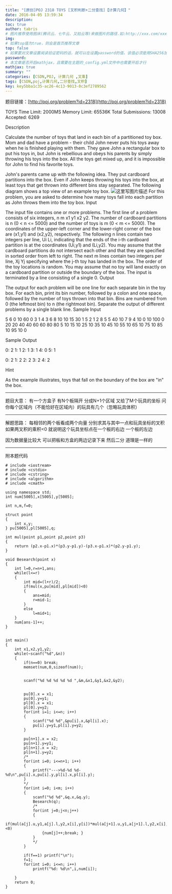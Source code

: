 ```yaml
---
title: "[原创]POJ 2318 TOYS [叉积判断+二分查找]【计算几何】"
date: 2016-04-05 13:59:34
description:
toc: true
author: tabris
# 图片推荐使用图床(腾讯云、七牛云、又拍云等)来做图片的路径.如:http://xxx.com/xxx.jpg
img:
# 如果top值为true，则会是首页推荐文章
top: false
# 如果要对文章设置阅读验证密码的话，就可以在设置password的值，该值必须是用SHA256加密后的密码，防止被他人识破
password:
# 本文章是否开启mathjax，且需要在主题的_config.yml文件中也需要开启才行
mathjax: true
summary: ""
categories: [CSDN,POJ, 计算几何 ,叉乘]
tags: [CSDN,poj,计算几何,二分查找,叉积]
key: key5bba1c35-ac26-4c13-9013-0c3ef2789562
---
```


题目链接：[http://poj.org/problem?id=2318](http://poj.org/problem?id=2318)

TOYS
Time Limit: 2000MS  Memory Limit: 65536K
Total Submissions: 13008  Accepted: 6269

Description

Calculate the number of toys that land in each bin of a partitioned toy box.
Mom and dad have a problem - their child John never puts his toys away when he is finished playing with them. They gave John a rectangular box to put his toys in, but John is rebellious and obeys his parents by simply throwing his toys into the box. All the toys get mixed up, and it is impossible for John to find his favorite toys.

John's parents came up with the following idea. They put cardboard partitions into the box. Even if John keeps throwing his toys into the box, at least toys that get thrown into different bins stay separated. The following diagram shows a top view of an example toy box.
 ![这里写图片描述](http://poj.org/images/2318_1.jpg)
For this problem, you are asked to determine how many toys fall into each partition as John throws them into the toy box.
Input

The input file contains one or more problems. The first line of a problem consists of six integers, n m x1 y1 x2 y2. The number of cardboard partitions is n (0 < n <= 5000) and the number of toys is m (0 < m <= 5000). The coordinates of the upper-left corner and the lower-right corner of the box are (x1,y1) and (x2,y2), respectively. The following n lines contain two integers per line, Ui Li, indicating that the ends of the i-th cardboard partition is at the coordinates (Ui,y1) and (Li,y2). You may assume that the cardboard partitions do not intersect each other and that they are specified in sorted order from left to right. The next m lines contain two integers per line, Xj Yj specifying where the j-th toy has landed in the box. The order of the toy locations is random. You may assume that no toy will land exactly on a cardboard partition or outside the boundary of the box. The input is terminated by a line consisting of a single 0.
Output

The output for each problem will be one line for each separate bin in the toy box. For each bin, print its bin number, followed by a colon and one space, followed by the number of toys thrown into that bin. Bins are numbered from 0 (the leftmost bin) to n (the rightmost bin). Separate the output of different problems by a single blank line.
Sample Input

5 6 0 10 60 0
3 1
4 3
6 8
10 10
15 30
1 5
2 1
2 8
5 5
40 10
7 9
4 10 0 10 100 0
20 20
40 40
60 60
80 80
 5 10
15 10
25 10
35 10
45 10
55 10
65 10
75 10
85 10
95 10
0

Sample Output

0: 2
1: 1
2: 1
3: 1
4: 0
5: 1

0: 2
1: 2
2: 2
3: 2
4: 2

Hint

As the example illustrates, toys that fall on the boundary of the box are "in" the box.


----------------------

题目大意： 有一个方盒子  有N个板隔开 分成N+1个区域
又给了M个玩具的坐标  问你每个区域内（不能恰好在区域内）的玩具有几个（忽略玩具体积）

----------------------------

解题思路： 每相邻的两个板看成两个向量  分别求其与其中一点和玩具坐标的叉积  如果两叉积的乘积<0  就说明这个玩具坐标点在一个板的右边 一个板的左边

因为数据量比较大  可以把板和方盒的两边记录下来 然后二分  道理是一样的

--------------------
附本题代码
```
# include <iostream>
# include <cstdio>
# include <cstring>
# include <algorithm>
# include <cmath>

using namespace std;
int num[5005],x[5005],y[5005];

int n,m,f=0;

struct point
{
    int x,y;
} pu[5005],pl[5005],q;

int mul(point p1,point p2,point p3)
{
    return (p2.x-p1.x)*(p3.y-p1.y)-(p3.x-p1.x)*(p2.y-p1.y);
}

void Besearch(point x)
{
    int l=0,r=n+1,ans;
    while(l<=r)
    {
        int mid=(l+r)/2;
        if(mul(x,pu[mid],pl[mid])<0)
        {
            ans=mid;
            r=mid-1;
        }
        else
            l=mid+1;
    }
    num[ans-1]++;
}


int main()
{
    int x1,x2,y1,y2;
    while(~scanf("%d",&n))
    {
        if(n==0) break;
        memset(num,0,sizeof(num));


        scanf("%d %d %d %d %d ",&m,&x1,&y1,&x2,&y2);


        pu[0].x = x1;
        pu[0].y=y1;
        pl[0].x = x1;
        pl[0].y=y2;
        for(int i=1; i<=n; i++)
        {
            scanf("%d %d",&pu[i].x,&pl[i].x);
            pu[i].y=y1,pl[i].y=y2;
        }

        pu[n+1].x = x2;
        pu[n+1].y=y1;
        pl[n+1].x = x2;
        pl[n+1].y=y2;
        /*
        for(int i=0; i<=n+1; i++)
        {
            printf("--->%d-%d %d-%d\n",pu[i].x,pu[i].y,pl[i].x,pl[i].y);
        }
        */
        for(int i=0; i<m; i++)
        {
            scanf("%d %d",&q.x,&q.y);
            Besearch(q);
            /*
            for(int j=0;j<n;j++)
            {
                if(mul(a[j].u,y1,a[j].l,y2,x[i],y[i])*mul(a[j+1].u,y1,a[j+1].l,y2,x[i],y[i])<0)
                {num[j]++;break; }
            }
            */
        }

        if(f==1) printf("\n");
        f=1;
        for(int i=0; i<=n; i++)
            printf("%d: %d\n",i,num[i]);

    }
    return 0;
}
```
